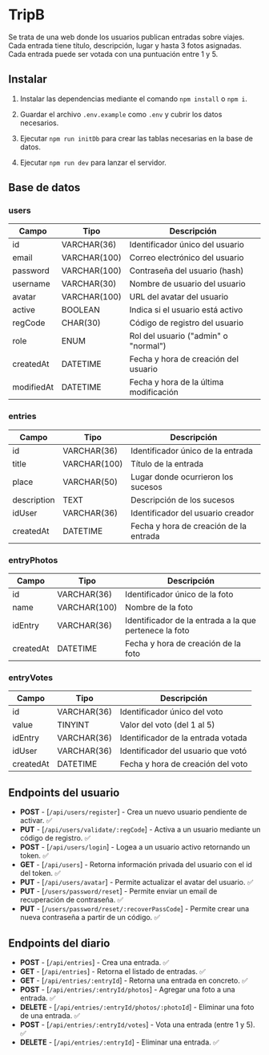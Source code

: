 # TripB

Se trata de una web donde los usuarios publican entradas sobre viajes. Cada entrada tiene título, descripción, lugar y hasta 3 fotos asignadas. Cada entrada puede ser votada con una puntuación entre 1 y 5.

## Instalar

1. Instalar las dependencias mediante el comando `npm install` o `npm i`.

2. Guardar el archivo `.env.example` como `.env` y cubrir los datos necesarios.

3. Ejecutar `npm run initDb` para crear las tablas necesarias en la base de datos.

4. Ejecutar `npm run dev` para lanzar el servidor.

## Base de datos

### users

| Campo      | Tipo         | Descripción                            |
| ---------- | ------------ | -------------------------------------- |
| id         | VARCHAR(36)  | Identificador único del usuario        |
| email      | VARCHAR(100) | Correo electrónico del usuario         |
| password   | VARCHAR(100) | Contraseña del usuario (hash)          |
| username   | VARCHAR(30)  | Nombre de usuario del usuario          |
| avatar     | VARCHAR(100) | URL del avatar del usuario             |
| active     | BOOLEAN      | Indica si el usuario está activo       |
| regCode    | CHAR(30)     | Código de registro del usuario         |
| role       | ENUM         | Rol del usuario ("admin" o "normal")   |
| createdAt  | DATETIME     | Fecha y hora de creación del usuario   |
| modifiedAt | DATETIME     | Fecha y hora de la última modificación |

### entries

| Campo       | Tipo         | Descripción                            |
| ----------- | ------------ | -------------------------------------- |
| id          | VARCHAR(36)  | Identificador único de la entrada      |
| title       | VARCHAR(100) | Título de la entrada                   |
| place       | VARCHAR(50)  | Lugar donde ocurrieron los sucesos     |
| description | TEXT         | Descripción de los sucesos             |
| idUser      | VARCHAR(36)  | Identificador del usuario creador      |
| createdAt   | DATETIME     | Fecha y hora de creación de la entrada |

### entryPhotos

| Campo     | Tipo         | Descripción                                            |
| --------- | ------------ | ------------------------------------------------------ |
| id        | VARCHAR(36)  | Identificador único de la foto                         |
| name      | VARCHAR(100) | Nombre de la foto                                      |
| idEntry   | VARCHAR(36)  | Identificador de la entrada a la que pertenece la foto |
| createdAt | DATETIME     | Fecha y hora de creación de la foto                    |

### entryVotes

| Campo     | Tipo        | Descripción                        |
| --------- | ----------- | ---------------------------------- |
| id        | VARCHAR(36) | Identificador único del voto       |
| value     | TINYINT     | Valor del voto (del 1 al 5)        |
| idEntry   | VARCHAR(36) | Identificador de la entrada votada |
| idUser    | VARCHAR(36) | Identificador del usuario que votó |
| createdAt | DATETIME    | Fecha y hora de creación del voto  |

## Endpoints del usuario

- **POST** - [`/api/users/register`] - Crea un nuevo usuario pendiente de activar. ✅
- **PUT** - [`/api/users/validate/:regCode`] - Activa a un usuario mediante un código de registro. ✅
- **POST** - [`/api/users/login`] - Logea a un usuario activo retornando un token. ✅
- **GET** - [`/api/users`] - Retorna información privada del usuario con el id del token. ✅
- **PUT** - [`/api/users/avatar`] - Permite actualizar el avatar del usuario. ✅
- **PUT** - [`/users/password/reset`] - Permite enviar un email de recuperación de contraseña. ✅
- **PUT** - [`/users/password/reset/:recoverPassCode`] - Permite crear una nueva contraseña a partir de un código. ✅

## Endpoints del diario

- **POST** - [`/api/entries`] - Crea una entrada. ✅
- **GET** - [`/api/entries`] - Retorna el listado de entradas. ✅
- **GET** - [`/api/entries/:entryId`] - Retorna una entrada en concreto. ✅
- **POST** - [`/api/entries/:entryId/photos`] - Agregar una foto a una entrada. ✅
- **DELETE** - [`/api/entries/:entryId/photos/:photoId`] - Eliminar una foto de una entrada. ✅
- **POST** - [`/api/entries/:entryId/votes`] - Vota una entrada (entre 1 y 5). ✅
- **DELETE** - [`/api/entries/:entryId`] - Eliminar una entrada. ✅
